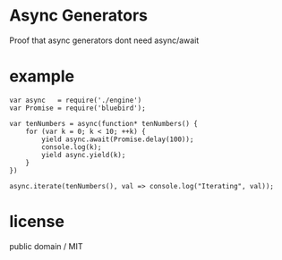 # Async Generators

Proof that async generators dont need async/await

# example

```es6
var async   = require('./engine')
var Promise = require('bluebird');

var tenNumbers = async(function* tenNumbers() {
    for (var k = 0; k < 10; ++k) {
        yield async.await(Promise.delay(100));
        console.log(k);
        yield async.yield(k);
    }
})

async.iterate(tenNumbers(), val => console.log("Iterating", val));
```

# license

public domain / MIT
